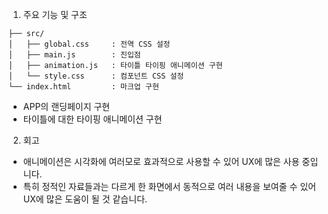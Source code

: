 1. 주요 기능 및 구조

```homework_js/
├── src/
│   ├── global.css     : 전역 CSS 설정
│   ├── main.js        : 진입점
│   ├── animation.js   : 타이틀 타이핑 애니메이션 구현
│   └── style.css      : 컴포넌트 CSS 설정
└── index.html         : 마크업 구현
```

- APP의 랜딩페이지 구현
- 타이틀에 대한 타이핑 애니메이션 구현

2. 회고

- 애니메이션은 시각화에 여러모로 효과적으로 사용할 수 있어 UX에 많은 사용 중입니다.
- 특히 정적인 자료들과는 다르게 한 화면에서 동적으로 여러 내용을 보여줄 수 있어 UX에 많은 도움이 될 것 같습니다.
